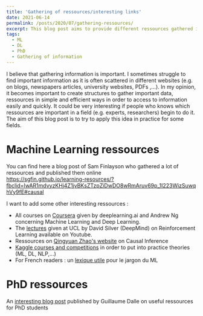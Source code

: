 ```yaml
---
title: 'Gathering of ressources/interesting links'
date: 2021-06-14
permalink: /posts/2020/07/gathering-ressources/
excerpt: This blog post aims to provide different ressources gathered in a simple way. <br/><img src='/images/mathpix-latex.png' style="width:256px;height:256px;">
tags:
  - ML
  - DL
  - PhD 
  - Gathering of information
---
```


I believe that gathering information is important. I sometimes struggle to find important information as it is often scattered in different websites (e.g. on blogs, newspapers articles, university websites,  PDFs ,...).
In my opinion, it becomes important to create structures to gather important data, ressources in simple and efficient ways in order to access to information easily and quickly. It could be very interesting if people 
who knows which ressources are important in a field (e.g. experts, researchers) begin to do it. 
The aim of this blog post is to try to apply this idea in practice for some fields. 


Machine Learning ressources
======
You can find here a blog post of Sam Finlayson who gathered a lot of ressources and published them online  
https://sgfin.github.io/learning-resources/?fbclid=IwAR1mdvyzKHj4Z1jvBKsZTzpZiDwDO8wRmAruv69p_1I223WizSuwqhVy9fE#causal

I want to add some other interesting ressources : 
- All courses on [Coursera](https://www.coursera.org/) given by deeplearning.ai and Andrew Ng concerning Machine Learning and Deep Learning.
- The [lectures](https://www.youtube.com/watch?v=2pWv7GOvuf0&list=PLqYmG7hTraZDM-OYHWgPebj2MfCFzFObQ) given at UCL by David Silver (DeepMind) on Reinforcement Learning available on Youtube.
- Ressources on [Qingyuan Zhao's website](http://www.statslab.cam.ac.uk/~qz280/teaching/causal-2020/) on Causal Inference
- [Kaggle courses and competitions](https://www.kaggle.com/) in order to put into practice theories (ML, DL, NLP,...)
- For French readers : un [lexique utile](http://variances.eu/?p=5212&fbclid=IwAR3iBy6FM3TDI4m_0BJyyp3iDZ8xrqXXtQ3otVSz44RdDBMqXI-vMl3seAI ) pour le jargon du ML 

PhD ressources 
======
An [interesting blog post](https://gdalle.github.io/PhDResources/) published by Guillaume Dalle on useful ressources for PhD students 
